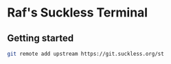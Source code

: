 # Raf's Suckless Terminal

## Getting started
```sh
git remote add upstream https://git.suckless.org/st
```
